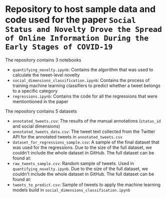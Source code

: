 # Repository to host sample data and code used for the paper `Social Status and Novelty Drove the Spread of Online Information During the Early Stages of COVID-19`

The repository contains 3 notebooks
- `quantifying_novelty.ipynb`: Contains the algorithm that was used to calculate the tweet-level novelty
- `social_dimensions_classification.ipynb`: Contains the process of training machine learning classifiers to predict whether a tweet belongs to a specific category
- `regressions.ipynb`: Contains the code for all the regressions that were mentiontioned in the paper

The repository contains 5 datasets
- `annotated_tweets.csv`: The results of the manual annotations (`status_id` and social dimensions)
- `annotated_tweets_data.csv`: The tweet text collected from the Twitter API for the annotated tweets in `annotated_tweets.csv`
- `dataset_for_regressions_sample.csv`: A sample of the final dataset that was used for the regressions. Due to the size of the full dataset, we couldn't include the whole dataset in GitHub. The full dataset can be found at:
- `raw_tweets_sample.csv`: Random sample of tweets. Used in `quantifying_novelty.ipynb`. Due to the size of the full dataset, we couldn't include the whole dataset in GitHub. The full dataset can be found at:
- `tweets_to_predict.csv`: Sample of tweets to apply the machine learning models build in `social_dimensions_classification.ipynb`
